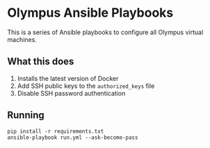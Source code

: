 # Olympus Ansible Playbooks

This is a series of Ansible playbooks to configure all Olympus virtual machines.

## What this does

1. Installs the latest version of Docker
2. Add SSH public keys to the `authorized_keys` file
3. Disable SSH password authentication

## Running

```shell
pip install -r requirements.txt
ansible-playbook run.yml --ask-become-pass
```